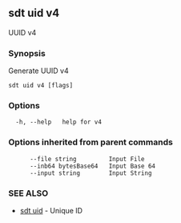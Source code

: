 ## sdt uid v4

UUID v4

### Synopsis

Generate UUID v4

```
sdt uid v4 [flags]
```

### Options

```
  -h, --help   help for v4
```

### Options inherited from parent commands

```
      --file string         Input File
      --inb64 bytesBase64   Input Base 64
      --input string        Input String
```

### SEE ALSO

* [sdt uid](sdt_uid.md)	 - Unique ID

